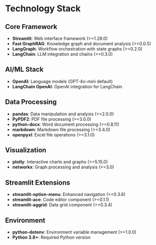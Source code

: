 # Technology Stack

## Core Framework
- **Streamlit**: Web interface framework (>=1.28.0)
- **Fast GraphRAG**: Knowledge graph and document analysis (>=0.0.5)
- **LangGraph**: Workflow orchestration with state graphs (>=0.2.0)
- **LangChain**: LLM integration and chains (>=0.3.0)

## AI/ML Stack
- **OpenAI**: Language models (GPT-4o-mini default)
- **LangChain OpenAI**: OpenAI integration for LangChain

## Data Processing
- **pandas**: Data manipulation and analysis (>=2.0.0)
- **PyPDF2**: PDF file processing (>=3.0.0)
- **python-docx**: Word document processing (>=0.8.11)
- **markdown**: Markdown file processing (>=3.4.0)
- **openpyxl**: Excel file operations (>=3.1.0)

## Visualization
- **plotly**: Interactive charts and graphs (>=5.15.0)
- **networkx**: Graph processing and analysis (>=3.0)

## Streamlit Extensions
- **streamlit-option-menu**: Enhanced navigation (>=0.3.6)
- **streamlit-ace**: Code editor component (>=0.1.1)
- **streamlit-aggrid**: Data grid component (>=0.3.4)

## Environment
- **python-dotenv**: Environment variable management (>=1.0.0)
- **Python 3.8+**: Required Python version